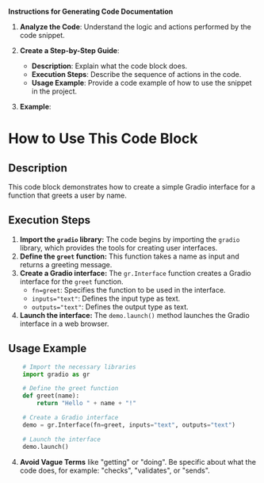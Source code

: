 **Instructions for Generating Code Documentation**

1. **Analyze the Code**: Understand the logic and actions performed by the code snippet.

2. **Create a Step-by-Step Guide**:
    - **Description**: Explain what the code block does.
    - **Execution Steps**: Describe the sequence of actions in the code.
    - **Usage Example**: Provide a code example of how to use the snippet in the project.

3. **Example**:

How to Use This Code Block
=========================================================================================

Description
-------------------------
This code block demonstrates how to create a simple Gradio interface for a function that greets a user by name.

Execution Steps
-------------------------
1. **Import the `gradio` library:** The code begins by importing the `gradio` library, which provides the tools for creating user interfaces.
2. **Define the `greet` function:** This function takes a name as input and returns a greeting message.
3. **Create a Gradio interface:** The `gr.Interface` function creates a Gradio interface for the `greet` function.
    - `fn=greet`: Specifies the function to be used in the interface.
    - `inputs="text"`: Defines the input type as text.
    - `outputs="text"`: Defines the output type as text.
4. **Launch the interface:** The `demo.launch()` method launches the Gradio interface in a web browser.

Usage Example
-------------------------

```python
    # Import the necessary libraries
    import gradio as gr

    # Define the greet function
    def greet(name):
        return "Hello " + name + "!"

    # Create a Gradio interface
    demo = gr.Interface(fn=greet, inputs="text", outputs="text")

    # Launch the interface
    demo.launch()
```

4. **Avoid Vague Terms** like "getting" or "doing". Be specific about what the code does, for example: "checks", "validates", or "sends".